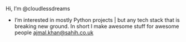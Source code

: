 Hi, I’m @cloudlessdreams
- I’m interested in mostly Python projects | but any tech stack that is breaking new ground.
In short I make awesome stuff for awesome people 
ajmal.khan@sahih.co.uk

<!---
cloudlessdreams/cloudlessdreams is a ✨ special ✨ repository because its `README.md` (this file) appears on your GitHub profile.
You can click the Preview link to take a look at your changes.
--->
